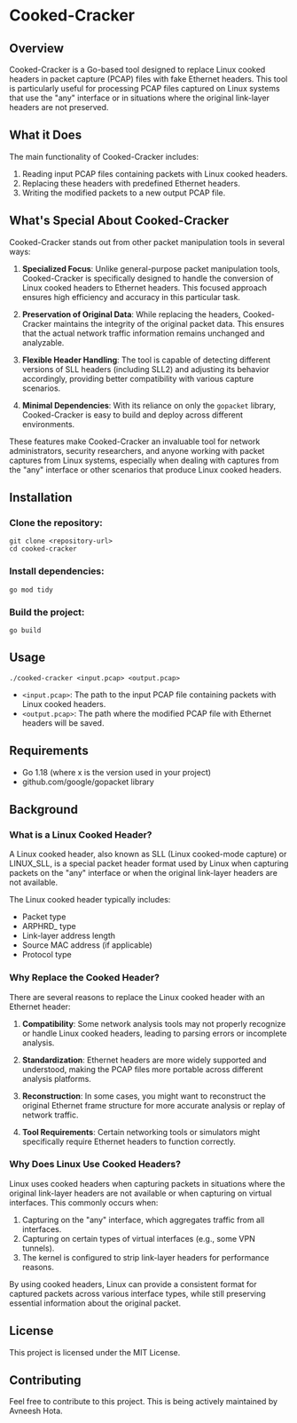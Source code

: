 # Cooked-Cracker

## Overview

Cooked-Cracker is a Go-based tool designed to replace Linux cooked headers in packet capture (PCAP) files with fake Ethernet headers. This tool is particularly useful for processing PCAP files captured on Linux systems that use the "any" interface or in situations where the original link-layer headers are not preserved.

## What it Does

The main functionality of Cooked-Cracker includes:

1. Reading input PCAP files containing packets with Linux cooked headers.
2. Replacing these headers with predefined Ethernet headers.
3. Writing the modified packets to a new output PCAP file.

## What's Special About Cooked-Cracker

Cooked-Cracker stands out from other packet manipulation tools in several ways:

1. **Specialized Focus**: Unlike general-purpose packet manipulation tools, Cooked-Cracker is specifically designed to handle the conversion of Linux cooked headers to Ethernet headers. This focused approach ensures high efficiency and accuracy in this particular task.

2. **Preservation of Original Data**: While replacing the headers, Cooked-Cracker maintains the integrity of the original packet data. This ensures that the actual network traffic information remains unchanged and analyzable.

3. **Flexible Header Handling**: The tool is capable of detecting different versions of SLL headers (including SLL2) and adjusting its behavior accordingly, providing better compatibility with various capture scenarios.

4. **Minimal Dependencies**: With its reliance on only the `gopacket` library, Cooked-Cracker is easy to build and deploy across different environments.

These features make Cooked-Cracker an invaluable tool for network administrators, security researchers, and anyone working with packet captures from Linux systems, especially when dealing with captures from the "any" interface or other scenarios that produce Linux cooked headers.

## Installation
### Clone the repository:
```
git clone <repository-url>
cd cooked-cracker
```

### Install dependencies:

```
go mod tidy
```

### Build the project:

```
go build
```


## Usage

```
./cooked-cracker <input.pcap> <output.pcap>
```

- `<input.pcap>`: The path to the input PCAP file containing packets with Linux cooked headers.
- `<output.pcap>`: The path where the modified PCAP file with Ethernet headers will be saved.

## Requirements

- Go 1.18 (where x is the version used in your project)
- github.com/google/gopacket library


## Background

### What is a Linux Cooked Header?

A Linux cooked header, also known as SLL (Linux cooked-mode capture) or LINUX_SLL, is a special packet header format used by Linux when capturing packets on the "any" interface or when the original link-layer headers are not available.

The Linux cooked header typically includes:
- Packet type
- ARPHRD_ type
- Link-layer address length
- Source MAC address (if applicable)
- Protocol type

### Why Replace the Cooked Header?

There are several reasons to replace the Linux cooked header with an Ethernet header:

1. **Compatibility**: Some network analysis tools may not properly recognize or handle Linux cooked headers, leading to parsing errors or incomplete analysis.

2. **Standardization**: Ethernet headers are more widely supported and understood, making the PCAP files more portable across different analysis platforms.

3. **Reconstruction**: In some cases, you might want to reconstruct the original Ethernet frame structure for more accurate analysis or replay of network traffic.

4. **Tool Requirements**: Certain networking tools or simulators might specifically require Ethernet headers to function correctly.

### Why Does Linux Use Cooked Headers?

Linux uses cooked headers when capturing packets in situations where the original link-layer headers are not available or when capturing on virtual interfaces. This commonly occurs when:

1. Capturing on the "any" interface, which aggregates traffic from all interfaces.
2. Capturing on certain types of virtual interfaces (e.g., some VPN tunnels).
3. The kernel is configured to strip link-layer headers for performance reasons.

By using cooked headers, Linux can provide a consistent format for captured packets across various interface types, while still preserving essential information about the original packet.


## License

This project is licensed under the MIT License.


## Contributing

Feel free to contribute to this project. This is being actively maintained by Avneesh Hota.
